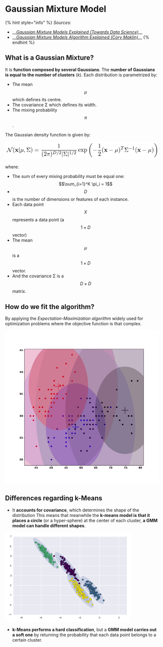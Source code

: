 # Gaussian Mixture Model

{% hint style="info" %}
_Sources:_

* \_\_[_Gaussian Mixture Models Explained \(Towards Data Science\)_](https://towardsdatascience.com/gaussian-mixture-models-explained-6986aaf5a95)\_\_
* \_\_[_Gaussian Mixture Models Algorithm Explained \(Cory Maklin\)_](https://towardsdatascience.com/gaussian-mixture-models-d13a5e915c8e)\_\_
{% endhint %}

## What is a Gaussian Mixture?

It is **function composed by several Gaussians**. The **number of Gaussians is equal to the number of clusters** \(_k_\). Each distribution is parametrized by:

* The mean $$\mu$$ which defines its centre.
* The covariance Σ which defines its width.
* The mixing probability $$\pi$$.

The Gaussian density function is given by:

![](../../../../.gitbook/assets/image%20%2878%29.png)

where:

* The sum of every mixing probability must be equal one: $$\sum_{i=1}^K \pi_i = 1$$
* $$D$$is the number of dimensions or features of each instance.
* Each data point $$X$$represents a data point \(a $$1 \times D$$ vector\)
* The mean $$\mu$$ is a $$1 \times D$$ vector.
* And the covariance Σ is a $$D \times D$$ matrix.

## How do we fit the algorithm?

By applying the _Expectation-Maximization algorithm_ widely used for optimization problems where the objective function is that complex.

![](../../../../.gitbook/assets/1-i0wtztoyydvwfpymszpzwq%20%281%29.gif)

## Differences regarding k-Means

* It **accounts for covariance**, which determines the shape of the distribution  This means that meanwhile the **k-means model is that it places a circle** \(or a hyper-sphere\) at the center of each cluster, **a GMM model can handle different shapes**.

![](../../../../.gitbook/assets/image%20%2851%29.png)

* **k-Means performs a hard classification**, but a **GMM model carries out a soft one** by returning the probability that each data point belongs to a certain cluster.

